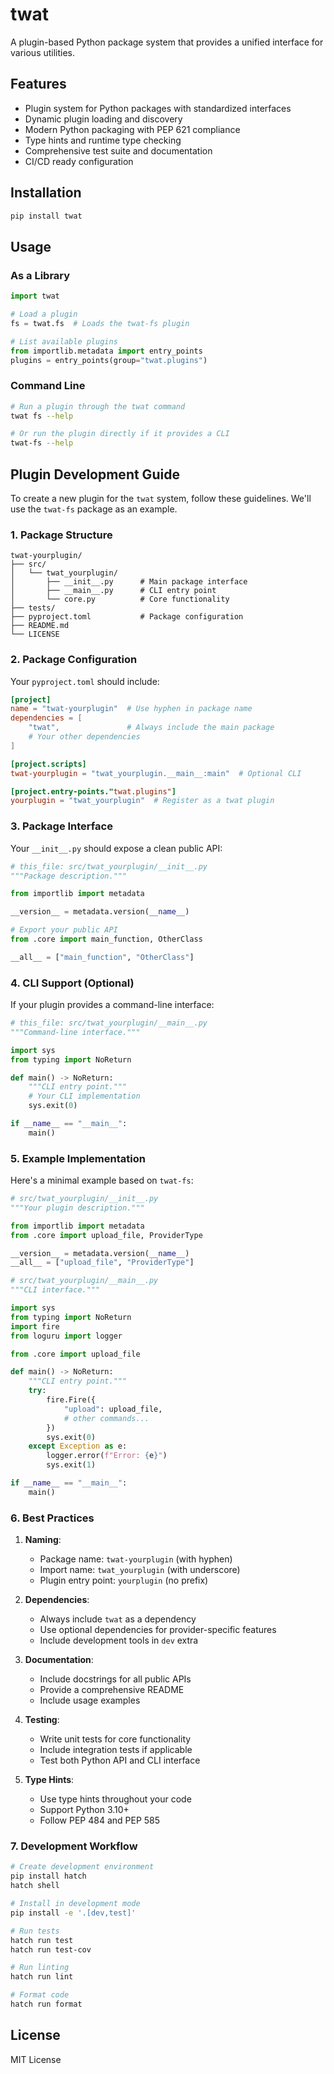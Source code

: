 # twat

A plugin-based Python package system that provides a unified interface for various utilities.

## Features

- Plugin system for Python packages with standardized interfaces
- Dynamic plugin loading and discovery
- Modern Python packaging with PEP 621 compliance
- Type hints and runtime type checking
- Comprehensive test suite and documentation
- CI/CD ready configuration

## Installation

```bash
pip install twat
```

## Usage

### As a Library

```python
import twat

# Load a plugin
fs = twat.fs  # Loads the twat-fs plugin

# List available plugins
from importlib.metadata import entry_points
plugins = entry_points(group="twat.plugins")
```

### Command Line

```bash
# Run a plugin through the twat command
twat fs --help

# Or run the plugin directly if it provides a CLI
twat-fs --help
```

## Plugin Development Guide

To create a new plugin for the `twat` system, follow these guidelines. We'll use the `twat-fs` package as an example.

### 1. Package Structure

```
twat-yourplugin/
├── src/
│   └── twat_yourplugin/
│       ├── __init__.py      # Main package interface
│       ├── __main__.py      # CLI entry point
│       └── core.py          # Core functionality
├── tests/
├── pyproject.toml           # Package configuration
├── README.md
└── LICENSE
```

### 2. Package Configuration

Your `pyproject.toml` should include:

```toml
[project]
name = "twat-yourplugin"  # Use hyphen in package name
dependencies = [
    "twat",               # Always include the main package
    # Your other dependencies
]

[project.scripts]
twat-yourplugin = "twat_yourplugin.__main__:main"  # Optional CLI

[project.entry-points."twat.plugins"]
yourplugin = "twat_yourplugin"  # Register as a twat plugin
```

### 3. Package Interface

Your `__init__.py` should expose a clean public API:

```python
# this_file: src/twat_yourplugin/__init__.py
"""Package description."""

from importlib import metadata

__version__ = metadata.version(__name__)

# Export your public API
from .core import main_function, OtherClass

__all__ = ["main_function", "OtherClass"]
```

### 4. CLI Support (Optional)

If your plugin provides a command-line interface:

```python
# this_file: src/twat_yourplugin/__main__.py
"""Command-line interface."""

import sys
from typing import NoReturn

def main() -> NoReturn:
    """CLI entry point."""
    # Your CLI implementation
    sys.exit(0)

if __name__ == "__main__":
    main()
```

### 5. Example Implementation

Here's a minimal example based on `twat-fs`:

```python
# src/twat_yourplugin/__init__.py
"""Your plugin description."""

from importlib import metadata
from .core import upload_file, ProviderType

__version__ = metadata.version(__name__)
__all__ = ["upload_file", "ProviderType"]

# src/twat_yourplugin/__main__.py
"""CLI interface."""

import sys
from typing import NoReturn
import fire
from loguru import logger

from .core import upload_file

def main() -> NoReturn:
    """CLI entry point."""
    try:
        fire.Fire({
            "upload": upload_file,
            # other commands...
        })
        sys.exit(0)
    except Exception as e:
        logger.error(f"Error: {e}")
        sys.exit(1)

if __name__ == "__main__":
    main()
```

### 6. Best Practices

1. **Naming**:
   - Package name: `twat-yourplugin` (with hyphen)
   - Import name: `twat_yourplugin` (with underscore)
   - Plugin entry point: `yourplugin` (no prefix)

2. **Dependencies**:
   - Always include `twat` as a dependency
   - Use optional dependencies for provider-specific features
   - Include development tools in `dev` extra

3. **Documentation**:
   - Include docstrings for all public APIs
   - Provide a comprehensive README
   - Include usage examples

4. **Testing**:
   - Write unit tests for core functionality
   - Include integration tests if applicable
   - Test both Python API and CLI interface

5. **Type Hints**:
   - Use type hints throughout your code
   - Support Python 3.10+
   - Follow PEP 484 and PEP 585

### 7. Development Workflow

```bash
# Create development environment
pip install hatch
hatch shell

# Install in development mode
pip install -e '.[dev,test]'

# Run tests
hatch run test
hatch run test-cov

# Run linting
hatch run lint

# Format code
hatch run format
```

## License

MIT License  

